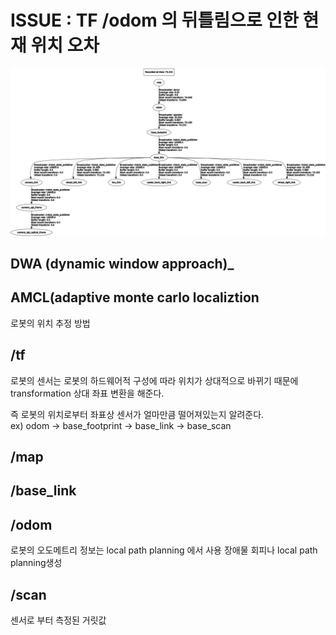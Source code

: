 # ISSUE : TF /odom 의 뒤틀림으로 인한 현재 위치 오차   
![Frame](../../image/frames.png)

## DWA (dynamic window approach)_

## AMCL(adaptive monte carlo localiztion
로봇의 위치 추정 방법
## /tf
로봇의 센서는 로봇의 하드웨어적 구성에 따라 위치가 상대적으로 바뀌기 때문에  
transformation 상대 좌표 변환을 해준다.  

즉 로봇의 위치로부터 좌표상 센서가 얼마만큼 떨어져있는지 알려준다.  
ex) odom -> base_footprint -> base_link -> base_scan
## /map

## /base_link


## /odom
로봇의 오도메트리 정보는 local path planning 에서 사용
장애물 회피나 local path planning생성

## /scan
센서로 부터 측정된 거릿값 


